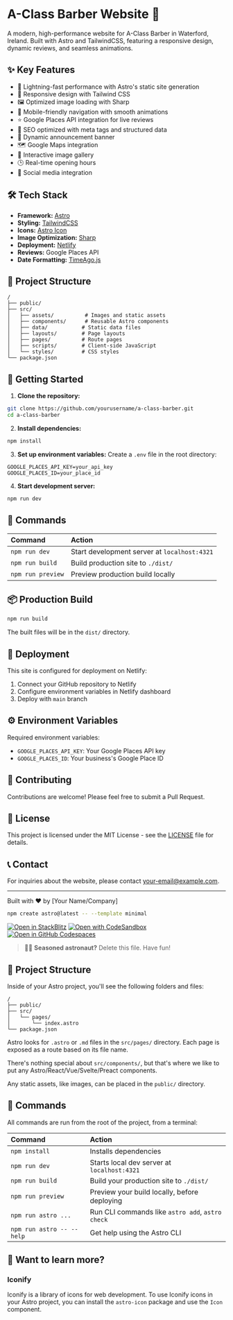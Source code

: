 # A-Class Barber Website 💈

A modern, high-performance website for A-Class Barber in Waterford, Ireland. Built with Astro and TailwindCSS, featuring a responsive design, dynamic reviews, and seamless animations.

## ✨ Key Features

- 🚀 Lightning-fast performance with Astro's static site generation
- 💅 Responsive design with Tailwind CSS
- 🖼️ Optimized image loading with Sharp
- 📱 Mobile-friendly navigation with smooth animations
- ⭐ Google Places API integration for live reviews
- 🎯 SEO optimized with meta tags and structured data
- 📢 Dynamic announcement banner
- 🗺️ Google Maps integration
- 📸 Interactive image gallery
- 🕒 Real-time opening hours
- 🔗 Social media integration

## 🛠️ Tech Stack

- **Framework:** [Astro](https://astro.build)
- **Styling:** [TailwindCSS](https://tailwindcss.com)
- **Icons:** [Astro Icon](https://github.com/natemoo-re/astro-icon)
- **Image Optimization:** [Sharp](https://sharp.pixelplumbing.com)
- **Deployment:** [Netlify](https://netlify.com)
- **Reviews:** Google Places API
- **Date Formatting:** [TimeAgo.js](https://timeago.org)

## 📁 Project Structure

```
/
├── public/
├── src/
│   ├── assets/          # Images and static assets
│   ├── components/      # Reusable Astro components
│   ├── data/           # Static data files
│   ├── layouts/        # Page layouts
│   ├── pages/          # Route pages
│   ├── scripts/        # Client-side JavaScript
│   └── styles/         # CSS styles
└── package.json
```

## 🚀 Getting Started

1. **Clone the repository:**
```bash
git clone https://github.com/yourusername/a-class-barber.git
cd a-class-barber
```

2. **Install dependencies:**
```bash
npm install
```

3. **Set up environment variables:**
Create a `.env` file in the root directory:
```env
GOOGLE_PLACES_API_KEY=your_api_key
GOOGLE_PLACES_ID=your_place_id
```

4. **Start development server:**
```bash
npm run dev
```

## 🔧 Commands

| Command           | Action                                       |
|:-----------------|:---------------------------------------------|
| `npm run dev`    | Start development server at `localhost:4321` |
| `npm run build`  | Build production site to `./dist/`          |
| `npm run preview`| Preview production build locally            |

## 📦 Production Build

```bash
npm run build
```

The built files will be in the `dist/` directory.

## 🚀 Deployment

This site is configured for deployment on Netlify:

1. Connect your GitHub repository to Netlify
2. Configure environment variables in Netlify dashboard
3. Deploy with `main` branch

## ⚙️ Environment Variables

Required environment variables:

- `GOOGLE_PLACES_API_KEY`: Your Google Places API key
- `GOOGLE_PLACES_ID`: Your business's Google Place ID

## 🤝 Contributing

Contributions are welcome! Please feel free to submit a Pull Request.

## 📄 License

This project is licensed under the MIT License - see the [LICENSE](LICENSE) file for details.

## 📞 Contact

For inquiries about the website, please contact [your-email@example.com](mailto:your-email@example.com).

---
Built with ❤️ by [Your Name/Company]

```sh
npm create astro@latest -- --template minimal
```

[![Open in StackBlitz](https://developer.stackblitz.com/img/open_in_stackblitz.svg)](https://stackblitz.com/github/withastro/astro/tree/latest/examples/minimal)
[![Open with CodeSandbox](https://assets.codesandbox.io/github/button-edit-lime.svg)](https://codesandbox.io/p/sandbox/github/withastro/astro/tree/latest/examples/minimal)
[![Open in GitHub Codespaces](https://github.com/codespaces/badge.svg)](https://codespaces.new/withastro/astro?devcontainer_path=.devcontainer/minimal/devcontainer.json)

> 🧑‍🚀 **Seasoned astronaut?** Delete this file. Have fun!

## 🚀 Project Structure

Inside of your Astro project, you'll see the following folders and files:

```text
/
├── public/
├── src/
│   └── pages/
│       └── index.astro
└── package.json
```

Astro looks for `.astro` or `.md` files in the `src/pages/` directory. Each page is exposed as a route based on its file name.

There's nothing special about `src/components/`, but that's where we like to put any Astro/React/Vue/Svelte/Preact components.

Any static assets, like images, can be placed in the `public/` directory.

## 🧞 Commands

All commands are run from the root of the project, from a terminal:

| Command                   | Action                                           |
| :------------------------ | :----------------------------------------------- |
| `npm install`             | Installs dependencies                            |
| `npm run dev`             | Starts local dev server at `localhost:4321`      |
| `npm run build`           | Build your production site to `./dist/`          |
| `npm run preview`         | Preview your build locally, before deploying     |
| `npm run astro ...`       | Run CLI commands like `astro add`, `astro check` |
| `npm run astro -- --help` | Get help using the Astro CLI                     |

## 👀 Want to learn more?

### Iconify
Iconify is a library of icons for web development.
To use Iconify icons in your Astro project, you can install the `astro-icon` package and use the `Icon` component.

